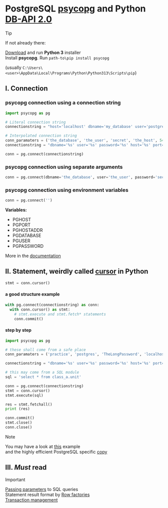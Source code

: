 # PostgreSQL [psycopg](https://www.psycopg.org/psycopg3/docs/basic/index.html) and Python [DB-API 2.0](https://peps.python.org/pep-0249/)
> [!TIP]
> If not already there:
> 
> [Download](https://www.python.org/downloads/) and run **Python 3** installer  
> Install **psycopg**. Run `path-to\pip install psycopg`
> 
> (usually `C:\Users\<user>\AppData\Local\Programs\Python\Python313\Scripts\pip`)
## I. Connection
### psycopg connection using a connection string  

```Python
import psycopg as pg

# Literal connection string
connectionstring = "host='localhost' dbname='my_database' user='postgres' password='secret'"

# Interpolated connection string
conn_paramaters = ('the_database', 'the_user', 'secret', 'the_host', 5432) # these may come from somewhere else
connectionstring = "dbname='%s' user='%s' password='%s' host='%s' port=%s" % conn_paramaters

conn = pg.connect(connectionstring)
```
### psycopg connection using separate arguments

```Python
conn = pg.connect(dbname='the_database', user='the_user', password='secret', host='the_host', port=5432)
```

### psycopg connection using environment variables
```Python
conn = pg.connect('')
```
**Variables:**  
- PGHOST
- PGPORT
- PGHOSTADDR
- PGDATABASE
- PGUSER
- PGPASSWORD
  
More in the [documentation](https://www.postgresql.org/docs/current/libpq-envars.html)

## II. Statement, weirdly called [cursor](https://www.psycopg.org/psycopg3/docs/api/cursors.html#the-cursor-class) in Python

```python
stmt = conn.cursor()
```
#### a good structure example
```Python
with pg.connect(connectionstring) as conn:
  with conn.cursor() as stmt:
    # stmt.execute and stmt.fetch* statements
    conn.commit()
```
#### step by step
```Python
import psycopg as pg

# these shall come from a safe place
conn_paramaters = ('practice', 'postgres', 'TheLongPassword', 'localhost', 5432)

connectionstring = "dbname='%s' user='%s' password='%s' host='%s' port=%s" % conn_paramaters

# this may come from a SQL module
sql = 'select * from class_a.unit'

conn = pg.connect(connectionstring)
stmt = conn.cursor()
stmt.execute(sql)

res = stmt.fetchall()
print (res)

conn.commit()
stmt.close()
conn.close()
```
> [!NOTE]  
> You may have a look at [this](https://github.com/stefanov-sm/sql-methods-in-python) example  
> and the highly efficient PostgreSQL specific [copy](https://www.psycopg.org/psycopg3/docs/basic/copy.html)  

## III. _Must_ read  

> [!IMPORTANT]
> [Passing parameters](https://www.psycopg.org/psycopg3/docs/basic/params.html) to SQL queries  
> Statement result format by [Row factories](https://www.psycopg.org/psycopg3/docs/advanced/rows.html)  
> [Transaction management](https://www.psycopg.org/psycopg3/docs/basic/transactions.html)
